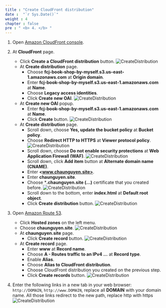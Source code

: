 ```yaml
---
title : "Create CloudFront distribution"
date :  "`r Sys.Date()`" 
weight : 4
chapter : false
pre : " <b> 4. </b> "
---
```

1. Open [Amazon CloudFront console](https://us-east-1.console.aws.amazon.com/cloudfront/v3/home?region=us-east-1#/distributions).

2. At **CloudFront** page.
    - Click **Create a CloudFront distribution** button.
      ![CreateDistribution](/images/000082-Book-store-Setup-ACM-Route-53-and-Cloud-front/temp/1/21.png?width=90pc)
    - At **Create distribution** page.
      - Choose **fcj-book-shop-by-myself.s3.us-east-1.amazonaws.com** at **Origin domain**.
      - Enter **fcj-book-shop-by-myself.s3.us-east-1.amazonaws.com** at **Name**.
      - Choose **Legacy access identities**.
      - Click **Create new OAI**.
        ![CreateDistribution](/images/000082-Book-store-Setup-ACM-Route-53-and-Cloud-front/temp/1/22.png?width=90pc)
    - At **Create new OAI** popup.
      - Enter **fcj-book-shop-by-myself.s3.us-east-1.amazonaws.com** at **Name**.
      - Click **Create** button.
        ![CreateDistribution](/images/000082-Book-store-Setup-ACM-Route-53-and-Cloud-front/temp/1/23.png?width=90pc)
    - At **Create distribution** page.
      - Scroll down, choose **Yes, update the bucket policy** at **Bucket policy**.
      - Choose **Redirect HTTP to HTTPS** at **Viewer protocol policy**.
        ![CreateDistribution](/images/000082-Book-store-Setup-ACM-Route-53-and-Cloud-front/temp/1/24.png?width=90pc)
      - Scroll down, choose **Do not enable security protections** at **Web Application Firewall (WAF)**.
        ![CreateDistribution](/images/000082-Book-store-Setup-ACM-Route-53-and-Cloud-front/temp/1/27.png?width=90pc)
      - Scroll down, click **Add item** button at **Alternate domain name (CNAME)**.
      - Enter **<www.chaunguyen.site>**.
      - Enter **chaunguyen.site**.
      - Choose ***.chaunguyen.site (...)** certificate that you created before.
        ![CreateDistribution](/images/000082-Book-store-Setup-ACM-Route-53-and-Cloud-front/temp/1/25.png?width=90pc)
      - Scroll down to the bottom, enter **index.html** at **Default root object**.
      - Click **Create distribution** button.
        ![CreateDistribution](/images/000082-Book-store-Setup-ACM-Route-53-and-Cloud-front/temp/1/26.png?width=90pc)

3. Open [Amazon Route 53](https://us-east-1.console.aws.amazon.com/route53/home?region=us-east-1#).
    - Click **Hosted zones** on the left menu.
    - Choose **chaunguyen.site**.
      ![CreateDistribution](/images/000082-Book-store-Setup-ACM-Route-53-and-Cloud-front/temp/1/28.png?width=90pc)
    - At **chaunguyen.site** page.
      - Click **Create record** button.
        ![CreateDistribution](/images/000082-Book-store-Setup-ACM-Route-53-and-Cloud-front/temp/1/29.png?width=90pc)
    - At **Create record** page.
      - Enter **www** at **Record name**.
      - Choose **A - Routes traffic to an IPv4 ...** at **Record type**.
      - Enable **Alias**.
      - Choose **Alias to CloudFront distribution**.
      - Choose CloudFront distribution you created on the previous step.
      - Click **Create records** button.
        ![CreateDistribution](/images/000082-Book-store-Setup-ACM-Route-53-and-Cloud-front/temp/1/30.png?width=90pc)

4. Enter the following links in a new tab in your web browser: `http://DOMAIN`, `http://www.DOMAIN`, replace all **DOMAIN** with your domain name. All those links redirect to the new path, replace http with https
![CreateDistribution](/images/000082-Book-store-Setup-ACM-Route-53-and-Cloud-front/temp/1/31.png?width=90pc)
